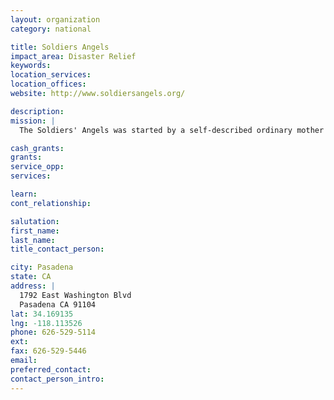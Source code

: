 ```yaml
---
layout: organization
category: national

title: Soldiers Angels
impact_area: Disaster Relief
keywords: 
location_services: 
location_offices: 
website: http://www.soldiersangels.org/

description: 
mission: |
  The Soldiers' Angels was started by a self-described ordinary mother of an ordinary young man turned hero, Sgt. Brandon Varn. Brandon was deployed in Iraq and has since honorably completed his mission and has returned back to his proud and loving family.  In the summer of 2003, he wrote home expressing his concern that some soldiers did not receive any mail or support from home. Being a caring and loving mother, she decided not to allow a situation like that to continue. She contacted a few friends and extended family to ask if they would write to a soldier or two. Within a few short months, Soldiers' Angels went from a mother writing a few extra letters to an Internet Community with thousands of angels worldwide.

cash_grants: 
grants: 
service_opp: 
services: 

learn: 
cont_relationship: 

salutation: 
first_name: 
last_name: 
title_contact_person: 

city: Pasadena
state: CA
address: |
  1792 East Washington Blvd  
  Pasadena CA 91104
lat: 34.169135
lng: -118.113526
phone: 626-529-5114
ext: 
fax: 626-529-5446
email: 
preferred_contact: 
contact_person_intro: 
---
```

